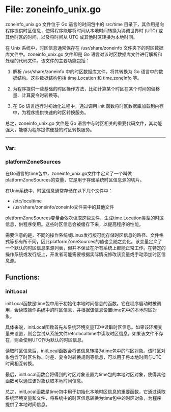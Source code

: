 # File: zoneinfo_unix.go

zoneinfo_unix.go 文件位于 Go 语言的时间包中的 src/time 目录下，其作用是向程序提供时区信息，使得程序能够将时间从本地时间转换为协调世界时 (UTC) 或其他时区的时间，以及将时间从 UTC 或其他时区转换为本地时间。

在 Unix 系统中，时区信息通常保存在 /usr/share/zoneinfo 文件夹下的时区数据库文件中。zoneinfo_unix.go 文件即是 Go 语言对该时区数据库文件进行解析和处理的代码文件。该文件的主要功能包括：

1. 解析 /usr/share/zoneinfo 中的时区数据库文件，将其转换为 Go 语言中的数据结构。这些数据结构包括 time.Location 和 time.zoneInfo 等。

2. 为程序提供一些基础的时区操作方法，比如计算某个时区在某个时间的偏移量、计算夏令时转换等。

3. 在 Go 语言运行时初始化过程中，通过调用 init 函数将时区数据库加载到内存中，为程序提供快速的时区转换服务。

总之，zoneinfo_unix.go 文件是 Go 语言中与时区相关的重要代码文件，其功能强大，能够为程序提供便捷的时区转换服务。




---

### Var:

### platformZoneSources

在Go语言的time包中，zoneinfo_unix.go文件中定义了一个叫做platformZoneSources的变量，它是用于存储系统时区信息源的切片。

在Unix系统中，时区信息通常存储在以下几个文件中：

- /etc/localtime
- /usr/share/zoneinfo/zoneinfo文件夹中的其他文件

platformZoneSources变量会依次读取这些文件，生成time.Location类型的时区信息，供程序使用。这些时区信息会被缓存下来，以提高程序的性能。

需要注意的是，不同的操作系统或Linux发行版可能存储时区信息的路径、文件格式等都有所不同，因此platformZoneSources的值也会随之变化。该变量定义了一个默认的时区信息来源列表，但并不保证在所有系统上都能正常工作。在特定的操作系统或发行版上，开发者可能需要根据实际情况修改该变量或手动添加时区信息源。



## Functions:

### initLocal

initLocal函数是time包中用于初始化本地时间信息的函数。它在程序启动时被调用，会读取操作系统中的时区信息，并根据该信息设置time包中的本地时区对象。

具体来说，initLocal函数首先从系统环境变量TZ中读取时区信息。如果该环境变量未设置，则会尝试从系统文件/etc/localtime中读取时区信息。如果该文件不存在，则会使用UTC作为默认的时区信息。

读取时区信息后，initLocal函数会将该信息转换为time包中的时区对象。该时区对象包含了时区名称、时差、夏令时转换规则等信息，可以用于将本地时间与UTC时间相互转换。

最后，initLocal函数会将得到的时区对象设置为time包的本地时区对象，使得其他函数可以通过该对象获取本地时间信息。

总之，initLocal函数是time包中用于初始化本地时区信息的重要函数，它通过读取系统环境变量和文件，将系统中的时区信息转换为time包中的时区对象，为程序提供了本地时间信息。



